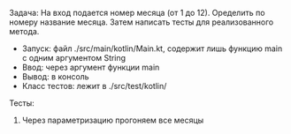 Задача:
  На вход подается номер месяца (от 1 до 12). Оределить по номеру название месяца. Затем написать тесты для реализованного метода.

- Запуск: файл ./src/main/kotlin/Main.kt, содержит лишь функцию main с одним аргументом String
- Ввод: через аргумент функции main
- Вывод: в консоль
- Класс тестов: лежит в ./src/test/kotlin/

Тесты:
1) Через параметризацию прогоняем все месяцы
